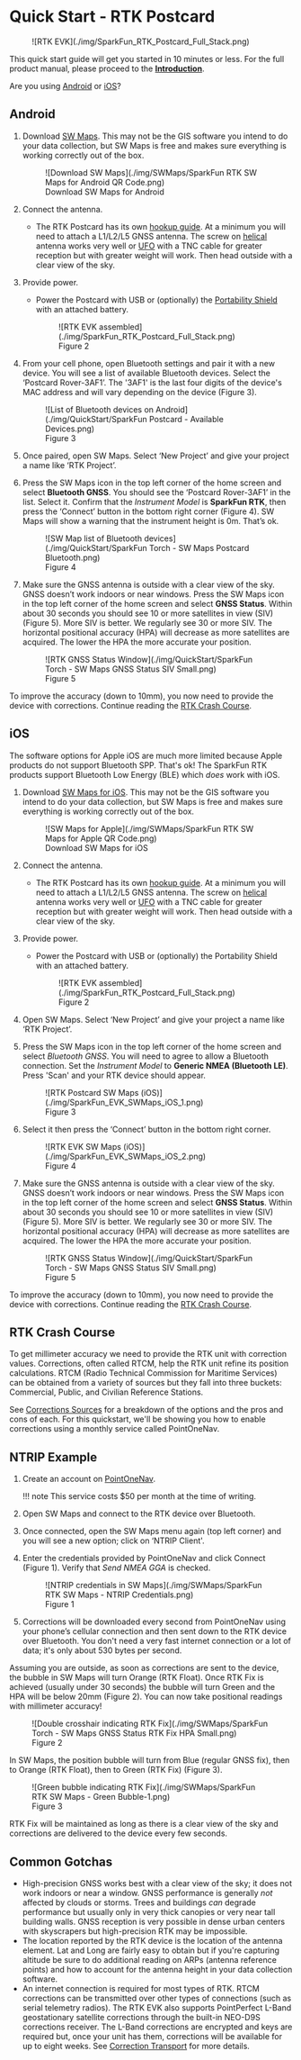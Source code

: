 # Quick Start - RTK Postcard

<figure markdown>
![RTK EVK](./img/SparkFun_RTK_Postcard_Full_Stack.png)
<figcaption markdown>
</figcaption>
</figure>

This quick start guide will get you started in 10 minutes or less. For the full product manual, please proceed to the [**Introduction**](index.md).

Are you using [Android](#android) or [iOS](#ios)?

## Android

1. Download [SW Maps](https://play.google.com/store/apps/details?id=np.com.softwel.swmaps). This may not be the GIS software you intend to do your data collection, but SW Maps is free and makes sure everything is working correctly out of the box.

	<figure markdown>
	![Download SW Maps](./img/SWMaps/SparkFun RTK SW Maps for Android QR Code.png)
	<figcaption markdown>
	Download SW Maps for Android
	</figcaption>
	</figure>

2. Connect the antenna.

	- The RTK Postcard has its own [hookup guide](http://docs.sparkfun.com/SparkFun_RTK_Postcard/). At a minimum you will need to attach a L1/L2/L5 GNSS antenna. The screw on [helical](https://www.sparkfun.com/gnss-multi-band-l1-l2-l5-helical-antenna-sma.html) antenna works very well or [UFO](https://www.sparkfun.com/gnss-multi-band-l1-l2-l5-surveying-antenna-tnc-spk6618h.html) with a TNC cable for greater reception but with greater weight will work. Then head outside with a clear view of the sky.

3. Provide power.

	- Power the Postcard with USB or (optionally) the [Portability Shield](https://www.sparkfun.com/sparkfun-portability-shield.html) with an attached battery.

		<figure markdown>
		![RTK EVK assembled](./img/SparkFun_RTK_Postcard_Full_Stack.png)
		<figcaption markdown>
		Figure 2
		</figcaption>
		</figure>

4. From your cell phone, open Bluetooth settings and pair it with a new device. You will see a list of available Bluetooth devices. Select the ‘Postcard Rover-3AF1’. The '3AF1' is the last four digits of the device's MAC address and will vary depending on the device (Figure 3).

	<figure markdown>
	![List of Bluetooth devices on Android](./img/QuickStart/SparkFun Postcard - Available Devices.png)
	<figcaption markdown>
	Figure 3
	</figcaption>
	</figure>

5. Once paired, open SW Maps. Select ‘New Project’ and give your project a name like ‘RTK Project’.

6. Press the SW Maps icon in the top left corner of the home screen and select **Bluetooth GNSS**. You should see the ‘Postcard Rover-3AF1’ in the list. Select it. Confirm that the *Instrument Model* is **SparkFun RTK**, then press the ‘Connect’ button in the bottom right corner (Figure 4). SW Maps will show a warning that the instrument height is 0m. That’s ok.

	<figure markdown>
	![SW Map list of Bluetooth devices](./img/QuickStart/SparkFun Torch - SW Maps Postcard Bluetooth.png)
	<figcaption markdown>
	Figure 4
	</figcaption>
	</figure>

7. Make sure the GNSS antenna is outside with a clear view of the sky. GNSS doesn’t work indoors or near windows. Press the SW Maps icon in the top left corner of the home screen and select **GNSS Status**. Within about 30 seconds you should see 10 or more satellites in view (SIV) (Figure 5). More SIV is better. We regularly see 30 or more SIV. The horizontal positional accuracy (HPA) will decrease as more satellites are acquired. The lower the HPA the more accurate your position.

	<figure markdown>
	![RTK GNSS Status Window](./img/QuickStart/SparkFun Torch - SW Maps GNSS Status SIV Small.png)
	<figcaption markdown>
	Figure 5
	</figcaption>
	</figure>

To improve the accuracy (down to 10mm), you now need to provide the device with corrections. Continue reading the [RTK Crash Course](#rtk-crash-course).

## iOS

The software options for Apple iOS are much more limited because Apple products do not support Bluetooth SPP. That's ok! The SparkFun RTK products support Bluetooth Low Energy (BLE) which *does* work with iOS.

1. Download [SW Maps for iOS](https://apps.apple.com/us/app/sw-maps/id6444248083). This may not be the GIS software you intend to do your data collection, but SW Maps is free and makes sure everything is working correctly out of the box.

	<figure markdown>
	![SW Maps for Apple](./img/SWMaps/SparkFun RTK SW Maps for Apple QR Code.png)
	<figcaption markdown>
	Download SW Maps for iOS
	</figcaption>
	</figure>

2. Connect the antenna.

	- The RTK Postcard has its own [hookup guide](http://docs.sparkfun.com/SparkFun_RTK_Postcard/). At a minimum you will need to attach a L1/L2/L5 GNSS antenna. The screw on [helical](https://www.sparkfun.com/gnss-multi-band-l1-l2-l5-helical-antenna-sma.html) antenna works very well or [UFO](https://www.sparkfun.com/gnss-multi-band-l1-l2-l5-surveying-antenna-tnc-spk6618h.html) with a TNC cable for greater reception but with greater weight will work. Then head outside with a clear view of the sky.

3. Provide power.

	- Power the Postcard with USB or (optionally) the Portability Shield with an attached battery.

		<figure markdown>
		![RTK EVK assembled](./img/SparkFun_RTK_Postcard_Full_Stack.png)
		<figcaption markdown>
		Figure 2
		</figcaption>
		</figure>

4. Open SW Maps. Select ‘New Project’ and give your project a name like ‘RTK Project’.

5. Press the SW Maps icon in the top left corner of the home screen and select *Bluetooth GNSS*. You will need to agree to allow a Bluetooth connection. Set the *Instrument Model* to **Generic NMEA (Bluetooth LE)**. Press 'Scan' and your RTK device should appear.

	<figure markdown>
	![RTK Postcard SW Maps (iOS)](./img/SparkFun_EVK_SWMaps_iOS_1.png)
	<figcaption markdown>
	Figure 3
	</figcaption>
	</figure>

6. Select it then press the ‘Connect’ button in the bottom right corner.

	<figure markdown>
	![RTK EVK SW Maps (iOS)](./img/SparkFun_EVK_SWMaps_iOS_2.png)
	<figcaption markdown>
	Figure 4
	</figcaption>
	</figure>

7. Make sure the GNSS antenna is outside with a clear view of the sky. GNSS doesn’t work indoors or near windows. Press the SW Maps icon in the top left corner of the home screen and select **GNSS Status**. Within about 30 seconds you should see 10 or more satellites in view (SIV) (Figure 5). More SIV is better. We regularly see 30 or more SIV. The horizontal positional accuracy (HPA) will decrease as more satellites are acquired. The lower the HPA the more accurate your position.

	<figure markdown>
	![RTK GNSS Status Window](./img/QuickStart/SparkFun Torch - SW Maps GNSS Status SIV Small.png)
	<figcaption markdown>
	Figure 5
	</figcaption>
	</figure>

To improve the accuracy (down to 10mm), you now need to provide the device with corrections. Continue reading the [RTK Crash Course](#rtk-crash-course).

## RTK Crash Course

To get millimeter accuracy we need to provide the RTK unit with correction values. Corrections, often called RTCM, help the RTK unit refine its position calculations. RTCM (Radio Technical Commission for Maritime Services) can be obtained from a variety of sources but they fall into three buckets: Commercial, Public, and Civilian Reference Stations.

See [Corrections Sources](correction_sources.md) for a breakdown of the options and the pros and cons of each. For this quickstart, we'll be showing you how to enable corrections using a monthly service called PointOneNav.

## NTRIP Example

1. Create an account on [PointOneNav](https://app.pointonenav.com/trial?src=sparkfun).

	!!! note
		This service costs $50 per month at the time of writing.

2. Open SW Maps and connect to the RTK device over Bluetooth.

3. Once connected, open the SW Maps menu again (top left corner) and you will see a new option; click on ‘NTRIP Client'.

4. Enter the credentials provided by PointOneNav and click Connect (Figure 1). Verify that *Send NMEA GGA* is checked.

	<figure markdown>
	![NTRIP credentials in SW Maps](./img/SWMaps/SparkFun RTK SW Maps - NTRIP Credentials.png)
	<figcaption markdown>
	Figure 1
	</figcaption>
	</figure>

5. Corrections will be downloaded every second from PointOneNav using your phone’s cellular connection and then sent down to the RTK device over Bluetooth. You don't need a very fast internet connection or a lot of data; it's only about 530 bytes per second.

Assuming you are outside, as soon as corrections are sent to the device, the bubble in SW Maps will turn Orange (RTK Float). Once RTK Fix is achieved (usually under 30 seconds) the bubble will turn Green and the HPA will be below 20mm (Figure 2). You can now take positional readings with millimeter accuracy!

<figure markdown>
![Double crosshair indicating RTK Fix](./img/SWMaps/SparkFun Torch - SW Maps GNSS Status RTK Fix HPA Small.png)
<figcaption markdown>
Figure 2
</figcaption>
</figure>

In SW Maps, the position bubble will turn from Blue (regular GNSS fix), then to Orange (RTK Float), then to Green (RTK Fix) (Figure 3).

<figure markdown>
![Green bubble indicating RTK Fix](./img/SWMaps/SparkFun RTK SW Maps - Green Bubble-1.png)
<figcaption markdown>
Figure 3
</figcaption>
</figure>

RTK Fix will be maintained as long as there is a clear view of the sky and corrections are delivered to the device every few seconds.

## Common Gotchas

- High-precision GNSS works best with a clear view of the sky; it does not work indoors or near a window. GNSS performance is generally *not* affected by clouds or storms. Trees and buildings *can* degrade performance but usually only in very thick canopies or very near tall building walls. GNSS reception is very possible in dense urban centers with skyscrapers but high-precision RTK may be impossible.
- The location reported by the RTK device is the location of the antenna element. Lat and Long are fairly easy to obtain but if you're capturing altitude be sure to do additional reading on ARPs (antenna reference points) and how to account for the antenna height in your data collection software.
- An internet connection is required for most types of RTK. RTCM corrections can be transmitted over other types of connections (such as serial telemetry radios). The RTK EVK also supports PointPerfect L-Band geostationary satellite corrections through the built-in NEO-D9S corrections receiver. The L-Band corrections are encrypted and keys are required but, once your unit has them, corrections will be available for up to eight weeks. See [Correction Transport](correction_transport.md) for more details.
